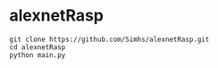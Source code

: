 # alexnetRasp


```shell
git clone https://github.com/Simhs/alexnetRasp.git
cd alexnetRasp
python main.py
```
